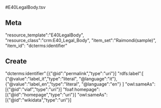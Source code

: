 #E40LegalBody.tsv

## Meta
"resource_template":"E40LegalBody",
"resource_class":"crm:E40_Legal_Body",
"item_set":"Raimondi(sample)",
"item_id": "dcterms:identifier"

## Create
"dcterms:identifier":[{"@id":"permalink","type":"uri"}]
"rdfs:label”:[
{"@value":"label_it","type":"literal", "@language":"it"},
{"@value":"label_en","type":"literal", "@language":"en"}
]
"owl:sameAs":[{"@id":"viaf","type":"uri"}]
"foaf:homepage":[{"@id":"homepage","type":"uri"}]
"owl:sameAs":[{"@id":"wikidata","type":"uri"}]